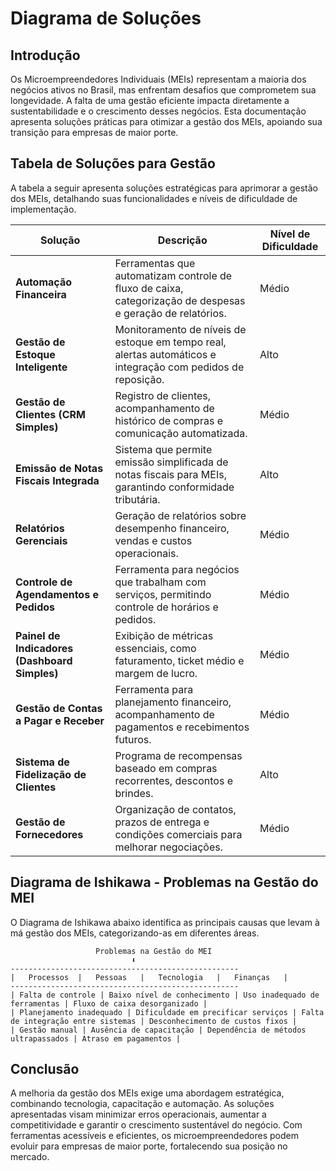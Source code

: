 # Diagrama de Soluções

## Introdução
Os Microempreendedores Individuais (MEIs) representam a maioria dos negócios ativos no Brasil, mas enfrentam desafios que comprometem sua longevidade. A falta de uma gestão eficiente impacta diretamente a sustentabilidade e o crescimento desses negócios. Esta documentação apresenta soluções práticas para otimizar a gestão dos MEIs, apoiando sua transição para empresas de maior porte.

## Tabela de Soluções para Gestão
A tabela a seguir apresenta soluções estratégicas para aprimorar a gestão dos MEIs, detalhando suas funcionalidades e níveis de dificuldade de implementação.

| **Solução** | **Descrição** | **Nível de Dificuldade** |
|-------------|--------------|-------------------------|
| **Automação Financeira** | Ferramentas que automatizam controle de fluxo de caixa, categorização de despesas e geração de relatórios. | Médio |
| **Gestão de Estoque Inteligente** | Monitoramento de níveis de estoque em tempo real, alertas automáticos e integração com pedidos de reposição. | Alto |
| **Gestão de Clientes (CRM Simples)** | Registro de clientes, acompanhamento de histórico de compras e comunicação automatizada. | Médio |
| **Emissão de Notas Fiscais Integrada** | Sistema que permite emissão simplificada de notas fiscais para MEIs, garantindo conformidade tributária. | Alto |
| **Relatórios Gerenciais** | Geração de relatórios sobre desempenho financeiro, vendas e custos operacionais. | Médio |
| **Controle de Agendamentos e Pedidos** | Ferramenta para negócios que trabalham com serviços, permitindo controle de horários e pedidos. | Médio |
| **Painel de Indicadores (Dashboard Simples)** | Exibição de métricas essenciais, como faturamento, ticket médio e margem de lucro. | Médio |
| **Gestão de Contas a Pagar e Receber** | Ferramenta para planejamento financeiro, acompanhamento de pagamentos e recebimentos futuros. | Médio |
| **Sistema de Fidelização de Clientes** | Programa de recompensas baseado em compras recorrentes, descontos e brindes. | Alto |
| **Gestão de Fornecedores** | Organização de contatos, prazos de entrega e condições comerciais para melhorar negociações. | Médio |

## Diagrama de Ishikawa - Problemas na Gestão do MEI
O Diagrama de Ishikawa abaixo identifica as principais causas que levam à má gestão dos MEIs, categorizando-as em diferentes áreas.

```
                   Problemas na Gestão do MEI
                           ⬇
---------------------------------------------------
|   Processos  |   Pessoas   |   Tecnologia   |   Finanças   |
---------------------------------------------------
| Falta de controle | Baixo nível de conhecimento | Uso inadequado de ferramentas | Fluxo de caixa desorganizado |
| Planejamento inadequado | Dificuldade em precificar serviços | Falta de integração entre sistemas | Desconhecimento de custos fixos |
| Gestão manual | Ausência de capacitação | Dependência de métodos ultrapassados | Atraso em pagamentos |
```

## Conclusão
A melhoria da gestão dos MEIs exige uma abordagem estratégica, combinando tecnologia, capacitação e automação. As soluções apresentadas visam minimizar erros operacionais, aumentar a competitividade e garantir o crescimento sustentável do negócio. Com ferramentas acessíveis e eficientes, os microempreendedores podem evoluir para empresas de maior porte, fortalecendo sua posição no mercado.

